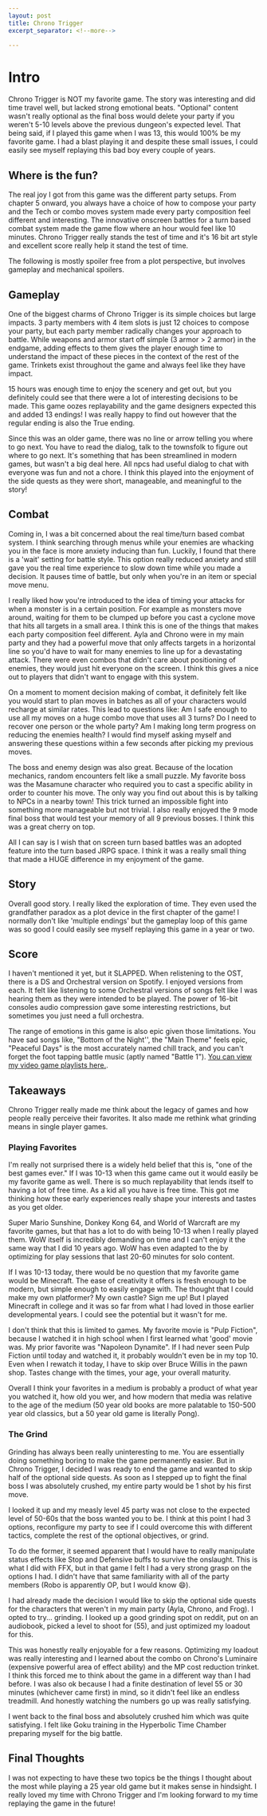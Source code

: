 ```yaml
---
layout: post
title: Chrono Trigger
excerpt_separator: <!--more-->

---
```


# Intro

Chrono Trigger is NOT my favorite game. The story was interesting and did time travel well, but lacked strong emotional beats. "Optional" content wasn't really optional as the final boss would delete your party if you weren't 5-10 levels above the previous dungeon's expected level. That being said, if I played this game when I was 13, this would 100% be my favorite game. I had a blast playing it and despite these small issues, I could easily see myself replaying this bad boy every couple of years.

## Where is the fun?

The real joy I got from this game was the different party setups. From chapter 5 onward, you always have a choice of how to compose your party and the Tech or combo moves system made every party composition feel different and interesting. The innovative onscreen battles for a turn based combat system made the game flow where an hour would feel like 10 minutes. Chrono Trigger really stands the test of time and it's 16 bit art style and excellent score really help it stand the test of time.

The following is mostly spoiler free from a plot perspective, but involves gameplay and mechanical spoilers.

## Gameplay

One of the biggest charms of Chrono Trigger is its simple choices but large impacts. 3 party members with 4 item slots is just 12 choices to compose your party, but each party member radically changes your approach to battle. While weapons and armor start off simple (3 armor > 2 armor) in the endgame, adding effects to them gives the player enough time to understand the impact of these pieces in the context of the rest of the game. Trinkets exist throughout the game and always feel like they have impact.

15 hours was enough time to enjoy the scenery and get out, but you definitely could see that there were a lot of interesting decisions to be made. This game oozes replayability and the game designers expected this and added 13 endings! I was really happy to find out however that the regular ending is also the True ending.

Since this was an older game, there was no line or arrow telling you where to go next. You have to read the dialog, talk to the townsfolk to figure out where to go next. It's something that has been streamlined in modern games, but wasn't a big deal here. All npcs had useful dialog to chat with everyone was fun and not a chore. I think this played into the enjoyment of the side quests as they were short, manageable, and meaningful to the story!

## Combat

Coming in, I was a bit concerned about the real time/turn based combat system. I think searching through menus while your enemies are whacking you in the face is more anxiety inducing than fun. Luckily, I found that there is a 'wait' setting for battle style. This option really reduced anxiety and still gave you the real time experience to slow down time while you made a decision. It pauses time of battle, but only when you're in an item or special move menu.

I really liked how you're introduced to the idea of timing your attacks for when a monster is in a certain position. For example as monsters move around, waiting for them to be clumped up before you cast a cyclone move that hits all targets in a small area. I think this is one of the things that makes each party composition feel different. Ayla and Chrono were in my main party and they had a powerful move that only affects targets in a horizontal line so you'd have to wait for many enemies to line up for a devastating attack. There were even combos that didn't care about positioning of enemies, they would just hit everyone on the screen. I think this gives a nice out to players that didn't want to engage with this system.

On a moment to moment decision making of combat, it definitely felt like you would start to plan moves in batches as all of your characters would recharge at similar rates. This lead to questions like: Am I safe enough to use all my moves on a huge combo move that uses all 3 turns? Do I need to recover one person or the whole party? Am I making long term progress on reducing the enemies health? I would find myself asking myself and answering these questions within a few seconds after picking my previous moves. 

The boss and enemy design was also great. Because of the location mechanics, random encounters felt like a small puzzle. My favorite boss was the Masamune character who required you to cast a specific ability in order to counter his move. The only way you find out about this is by talking to NPCs in a nearby town! This trick turned an impossible fight into something more manageable but not trivial. I also really enjoyed the 9 mode final boss that would test your memory of all 9 previous bosses. I think this was a great cherry on top.

All I can say is I wish that on screen turn based battles was an adopted feature into the turn based JRPG space. I think it was a really small thing that made a HUGE difference in my enjoyment of the game.

## Story

Overall good story. I really liked the exploration of time. They even used the grandfather paradox as a plot device in the first chapter of the game! I normally don't like 'multiple endings' but the gameplay loop of this game was so good I could easily see myself replaying this game in a year or two.

## Score

I haven't mentioned it yet, but it SLAPPED. When relistening to the OST, there is a DS and Orchestral version on Spotify. I enjoyed versions from each. It felt like listening to some Orchestral versions of songs felt like I was hearing them as they were intended to be played. The power of 16-bit consoles audio compression gave some interesting restrictions, but sometimes you just need a full orchestra.

The range of emotions in this game is also epic given those limitations. You have sad songs like, "Bottom of the Night'', the "Main Theme" feels epic, "Peaceful Days" is the most accurately named chill track, and you can't forget the foot tapping battle music (aptly named "Battle 1"). [You can view my video game playlists here.](https://open.spotify.com/user/12159162560).

## Takeaways

Chrono Trigger really made me think about the legacy of games and how people really perceive their favorites. It also made me rethink what grinding means in single player games.

### Playing Favorites

I'm really not surprised there is a widely held belief that this is, "one of the best games ever." If I was 10-13 when this game came out it would easily be my favorite game as well. There is so much replayability that lends itself to having a lot of free time. As a kid all you have is free time. This got me thinking how these early experiences really shape your interests and tastes as you get older.

Super Mario Sunshine, Donkey Kong 64, and World of Warcraft are my favorite games, but that has a lot to do with being 10-13 when I really played them. WoW itself is incredibly demanding on time and I can't enjoy it the same way that I did 10 years ago. WoW has even adapted to the by optimizing for play sessions that last 20-60 minutes for solo content. 

If I was 10-13 today, there would be no question that my favorite game would be Minecraft. The ease of creativity it offers is fresh enough to be modern, but simple enough to easily engage with. The thought that I could make my own platformer? My own castle? Sign me up! But I played Minecraft in college and it was so far from what I had loved in those earlier developmental years. I could see the potential but it wasn't for me.

I don't think that this is limited to games. My favorite movie is "Pulp Fiction", because I watched it in high school when I first learned what 'good' movie was. My prior favorite was "Napoleon Dynamite". If I had never seen Pulp Fiction until today and watched it, it probably wouldn't even be in my top 10. Even when I rewatch it today, I have to skip over Bruce Willis in the pawn shop. Tastes change with the times, your age, your overall maturity.

Overall I think your favorites in a medium is probably a product of what year you watched it, how old you wer, and how modern that media was relative to the age of the medium (50 year old books are more palatable to 150-500 year old classics, but a 50 year old game is literally Pong).

### The Grind

Grinding has always been really uninteresting to me. You are essentially doing something boring to make the game permanently easier. But in Chrono Trigger, I decided I was ready to end the game and wanted to skip half of the optional side quests. As soon as I stepped up to fight the final boss I was absolutely crushed, my entire party would be 1 shot by his first move.

I looked it up and my measly level 45 party was not close to the expected level of 50-60s that the boss wanted you to be. I think at this point I had 3 options, reconfigure my party to see if I could overcome this with different tactics, complete the rest of the optional objectives, or grind. 

To do the former, it seemed apparent that I would have to really manipulate status effects like Stop and Defensive buffs to survive the onslaught. This is what I did with FFX, but in that game I felt I had a very strong grasp on the options I had. I didn't have that same familiarity with all of the party members (Robo is apparently OP, but I would know :smile:).

I had already made the decision I would like to skip the optional side quests for the characters that weren't in my main party (Ayla, Chrono, and Frog). I opted to try... grinding. I looked up a good grinding spot on reddit, put on an audiobook, picked a level to shoot for (55), and just optimized my loadout for this.

This was honestly really enjoyable for a few reasons. Optimizing my loadout was really interesting and I learned about the combo on Chrono's Luminaire (expensive powerful area of effect ability) and the MP cost reduction trinket. I think this forced me to think about the game in a different way than I had before. I was also ok because I had a finite destination of level 55 or 30 minutes (whichever came first) in mind, so it didn't feel like an endless treadmill. And honestly watching the numbers go up was really satisfying.

I went back to the final boss and absolutely crushed him which was quite satisfying. I felt like Goku training in the Hyperbolic Time Chamber preparing myself for the big battle.

## Final Thoughts

I was not expecting to have these two topics be the things I thought about the most while playing a 25 year old game but it makes sense in hindsight. I really loved my time with Chrono Trigger and I'm looking forward to my time replaying the game in the future!
